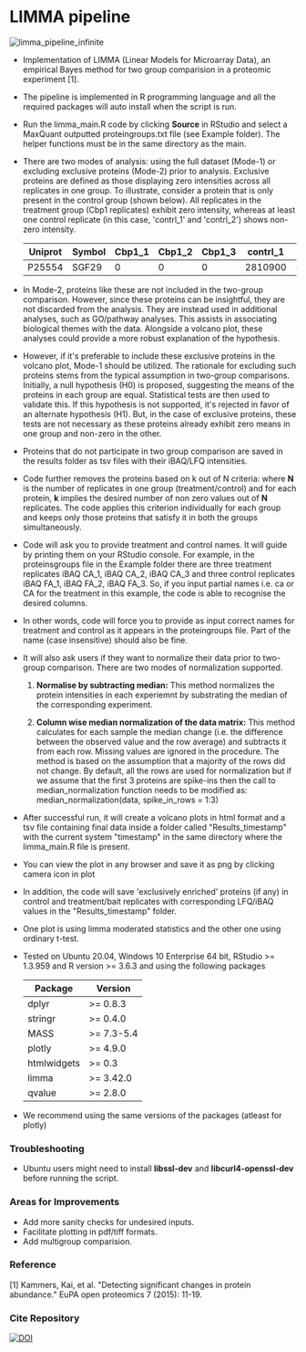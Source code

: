 # LIMMA pipeline

![limma_pipeline_infinite](https://user-images.githubusercontent.com/29901809/32143726-4a82b77c-bcae-11e7-8435-b447cc2274c0.gif)

* Implementation of LIMMA (Linear Models for Microarray Data), an empirical Bayes method for two group comparision in a proteomic experiment [1].
* The pipeline is implemented in R programming language and all the required packages will auto install when the script is run.
* Run the limma_main.R code by clicking **Source** in RStudio and select a MaxQuant outputted proteingroups.txt file (see Example folder). The helper functions must be in the same directory as the main. 
* There are two modes of analysis: using the full dataset (Mode-1) or excluding exclusive proteins (Mode-2) prior to analysis. Exclusive proteins are defined as those displaying zero intensities across all replicates in one group. To illustrate, consider a protein that is only present in the control group (shown below). All replicates in the treatment group (Cbp1 replicates) exhibit zero intensity, whereas at least one control replicate (in this case, 'contrl_1' and 'contrl_2') shows non-zero intensity. 

    |Uniprot | Symbol  |Cbp1_1  |  Cbp1_2  |  Cbp1_3  |  contrl_1 |   contrl_2  |  contrl_3|
    |--------|---------|--------|----------|----------|-----------|-------------|----------|
    |P25554  |SGF29    |0       |     0    |    0     |   2810900 |    4903800  |     0    |
* In Mode-2, proteins like these are not included in the two-group comparison. However, since these proteins can be insightful, they are not discarded from the analysis. They are instead used in additional analyses, such as GO/pathway analyses. This assists in associating biological themes with the data. Alongside a volcano plot, these analyses could provide a more robust explanation of the hypothesis.
* However, if it's preferable to include these exclusive proteins in the volcano plot, Mode-1 should be utilized. The rationale for excluding such proteins stems from the typical assumption in two-group comparisons. Initially, a null hypothesis (H0) is proposed, suggesting the means of the proteins in each group are equal. Statistical tests are then used to validate this. If this hypothesis is not supported, it's rejected in favor of an alternate hypothesis (H1). But, in the case of exclusive proteins, these tests are not necessary as these proteins already exhibit zero means in one group and non-zero in the other.
* Proteins that do not participate in two group comparison are saved in the results folder as tsv files with their iBAQ/LFQ intensities.
* Code further removes the proteins based on k out of N criteria: where **N** is the number of replicates in one group (treatment/control) and for each protein, **k** implies the desired number of non zero values out of **N** replicates. The code applies this criterion individually for each group and keeps only those proteins that satisfy it in both the groups simultaneously.
* Code will ask you to provide treatment and control names. It will guide by printing them on your RStudio console. For example, in the proteinsgroups file in the Example folder there are three treatment replicates iBAQ CA_1, iBAQ CA_2, iBAQ CA_3 and three control replicates iBAQ FA_1, iBAQ FA_2, iBAQ FA_3. So, if you input partial names i.e. ca or CA for the treatment in this example, the code is able to recognise the desired columns.
* In other words, code will force you to provide as input correct names for treatment and control as it appears in the proteingroups file. Part of the name (case insensitive) should also be fine.
* It will also ask users if they want to normalize their data prior to two-group comparison. There are two modes of normalization supported.

  1. **Normalise by subtracting median:** This method normalizes the protein intensities in each experiemnt by substrating the median 
      of the corresponding experiment.
      
  2. **Column wise median normalization of the data matrix:** This method calculates for each sample the median change (i.e. the difference    between the observed value and the row average) and subtracts it from each row. Missing values are ignored in the procedure. The method is based
on the assumption that a majority of the rows did not change. By default, all the rows are used for normalization but if we assume that the first 3 proteins are spike-ins then the call to median_normalization function needs to be modified as: median_normalization(data, spike_in_rows = 1:3)
     
* After successful run, it will create a volcano plots in html format and a tsv file containing final data inside a folder called "Results_timestamp" with the current system "timestamp" in the same directory where the limma_main.R file is present. 
* You can view the plot in any browser and save it as png by clicking camera icon in plot
* In addition, the code will save 'exclusively enriched' proteins (if any) in control and treatment/bait replicates with corresponding LFQ/iBAQ values in the "Results_timestamp" folder.
* One plot is using limma moderated statistics and the other one using ordinary t-test.
* Tested on Ubuntu 20.04, Windows 10 Enterprise 64 bit, RStudio >= 1.3.959 and R version >= 3.6.3 and using the following packages

   | Package  | Version |
   | ------------- | ------------- |
   | dplyr         | >= 0.8.3  |
   | stringr       | >= 0.4.0  |
   | MASS       | >= 7.3-5.4 |
   | plotly       | >= 4.9.0  |
   | htmlwidgets       | >= 0.3 |
   | limma       | >= 3.42.0  |
   | qvalue       | >= 2.8.0  |

* We recommend using the same versions of the packages (atleast for plotly)

### Troubleshooting
* Ubuntu users might need to install **libssl-dev** and **libcurl4-openssl-dev** before running the script.

### Areas for Improvements
* Add more sanity checks for undesired inputs.
* Facilitate plotting in pdf/tiff formats.
* Add multigroup comparision.

### Reference
[1] Kammers, Kai, et al. "Detecting significant changes in protein abundance." EuPA open proteomics 7 (2015): 11-19.

### Cite Repository

[![DOI](https://zenodo.org/badge/DOI/10.5281/zenodo.6342165.svg)](https://doi.org/10.5281/zenodo.6342165)
